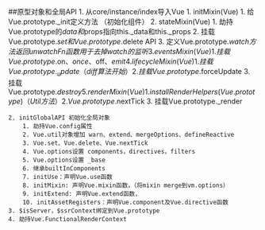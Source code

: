 ##原型对象和全局API
    1. 从core/instance/index导入Vue
        1. initMixin(Vue)
            1. 给Vue.prototype._init定义方法 （初始化组件）
        2. stateMixin(Vue)
            1. 劫持Vue.prototype的$data和$props指向this._data和this._props
            2. 挂载Vue.prototype.$set和Vue.prototype.$delete API
            3. 定义Vue.prototype.$watch方法 返回unwatchFn函数用于去掉watch的监听
        3. eventsMixin(Vue)
            1. 挂载Vue.prototype.$on、$once、$off、$emit
        4. lifecycleMixin(Vue)
            1. 挂载Vue.prototype._update（diff算法开始）
            2. 挂载Vue.prototype.$forceUpdate
            3. 挂载Vue.prototype.$destroy
        5. renderMixin(Vue)
            1. installRenderHelpers(Vue.prototype) （Util方法）
            2. Vue.prototype.$nextTick
            3. 挂载Vue.prototype._render


    2. initGlobalAPI 初始化全局对象
        1. 劫持Vue.config属性
        2. Vue.util对象增加 warn、extend、mergeOptions、defineReactive
        3. Vue.set、Vue.delete、Vue.nextTick
        4. Vue.options设置 components，directives，filters
        5. Vue.options设置 _base
        6. 继承builtInComponents
        7. initUse：声明Vue.use函数
        8. initMixin: 声明Vue.mixin函数，（将mixin merge到vm.options）
        9. initExtend: 声明Vue.extend函数，
        10. initAssetRegisters：声明Vue.component及Vue.directive函数
    3. $isServer，$ssrContext绑定到Vue.prototype
    4. 劫持Vue.FunctionalRenderContext
